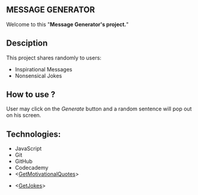 ## MESSAGE GENERATOR

Welcome to this "**Message Generator's project.**"

## Desciption

This project shares randomly to users:

+ Inspirational Messages
+ Nonsensical Jokes

## How to use ?

User may click on the *Generate* button and a random sentence will pop out on his screen.

## Technologies:

- JavaScript
- Git
- GitHub
- Codecademy
- <[GetMotivationalQuotes]>

[GetMotivationalQuotes]: https://www.goodreads.com/quotes/tag/motivation
- <[GetJokes]>

[GetJokes]: ttps://parade.com/1041830/marynliles/clean-joke